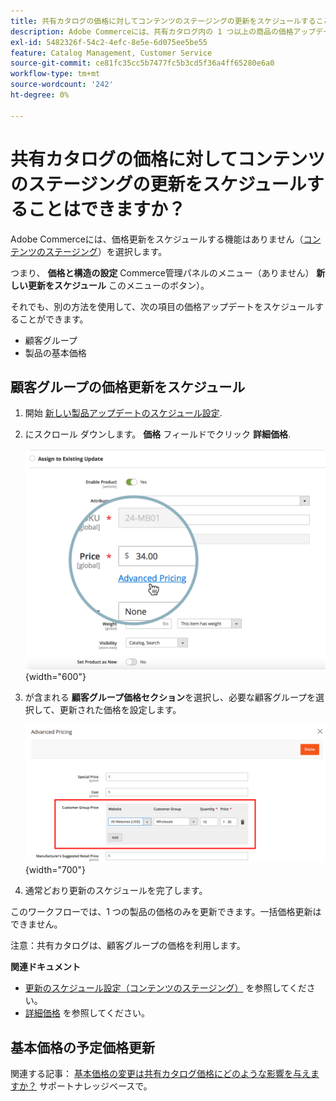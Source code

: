 ```yaml
---
title: 共有カタログの価格に対してコンテンツのステージングの更新をスケジュールすることはできますか？
description: Adobe Commerceには、共有カタログ内の 1 つ以上の商品の価格アップデート （[ コンテンツのステージング ] （https://experienceleague.adobe.com/docs/commerce-admin/content-design/staging/content-staging.html））をスケジュールする機能はありません。
exl-id: 5482326f-54c2-4efc-8e5e-6d075ee5be55
feature: Catalog Management, Customer Service
source-git-commit: ce81fc35cc5b7477fc5b3cd5f36a4ff65280e6a0
workflow-type: tm+mt
source-wordcount: '242'
ht-degree: 0%

---
```


# 共有カタログの価格に対してコンテンツのステージングの更新をスケジュールすることはできますか？

Adobe Commerceには、価格更新をスケジュールする機能はありません（[コンテンツのステージング](https://experienceleague.adobe.com/docs/commerce-admin/content-design/staging/content-staging.html)）を選択します。

つまり、 **価格と構造の設定** Commerce管理パネルのメニュー（ありません） **新しい更新をスケジュール** このメニューのボタン）。

それでも、別の方法を使用して、次の項目の価格アップデートをスケジュールすることができます。

* 顧客グループ
* 製品の基本価格

## 顧客グループの価格更新をスケジュール

1. 開始 [新しい製品アップデートのスケジュール設定](https://experienceleague.adobe.com/docs/commerce-admin/content-design/staging/content-staging-scheduled-update.html).
1. にスクロール ダウンします。 **価格** フィールドでクリック **詳細価格**.

   ![advanced_pricing.png](assets/advanced_pricing.png){width="600"}

1. が含まれる **顧客グループ価格セクション**&#x200B;を選択し、必要な顧客グループを選択して、更新された価格を設定します。

   ![customer_group_price.png](assets/customer_group_price.png){width="700"}

1. 通常どおり更新のスケジュールを完了します。

このワークフローでは、1 つの製品の価格のみを更新できます。一括価格更新はできません。

注意：共有カタログは、顧客グループの価格を利用します。

**関連ドキュメント**

* [更新のスケジュール設定（コンテンツのステージング）](https://experienceleague.adobe.com/docs/commerce-admin/content-design/staging/content-staging-scheduled-update.html) を参照してください。
* [詳細価格](https://experienceleague.adobe.com/docs/commerce-admin/catalog/products/pricing/pricing-advanced.html) を参照してください。

## 基本価格の予定価格更新

関連する記事： [基本価格の変更は共有カタログ価格にどのような影響を与えますか？](/help/faq/general/base-price-change-affect-on-shared-catalog-price.md) サポートナレッジベースで。
